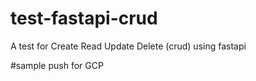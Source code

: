 # test-fastapi-crud
A test for Create Read Update Delete (crud) using fastapi

#sample push for GCP
